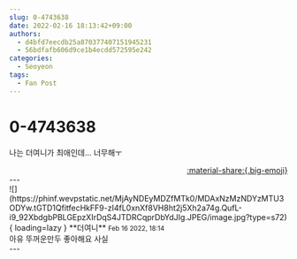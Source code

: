 ```yaml
---
slug: 0-4743638
date: 2022-02-16 18:13:42+09:00
authors:
  - d4bfd7eecdb25a870377407151945231
  - 56bdfafb606d9ce1b4ecdd572595e242
categories:
  - Seoyeon
tags:
  - Fan Post
---
```


# 0-4743638

<div class="post-container" markdown="1">
<div class="content-container md-sidebar__scrollwrap" markdown="1">

나는 더여니가 최애인데... 너무해ㅜ

</div>
</div>

<div style="text-align: right;" markdown="1">
<a href="https://weverse.io/fromis9/fanpost/0-4743638" style="text-align: right;">:material-share:{.big-emoji}</a>
</div>
---

<div class="comments-container md-sidebar__scrollwrap" markdown="1">
<div class="comment" markdown="1">
<div class='id-container' markdown="1">
![](https://phinf.wevpstatic.net/MjAyNDEyMDZfMTk0/MDAxNzMzNDYzMTU3ODYw.tGTD1QfitfecHkFF9-zI4fL0xnXf8VH8ht2j5Xh2a74g.QufL-i9_92XbdgbPBLGEpzXIrDqS4JTDRCqprDbYdJIg.JPEG/image.jpg?type=s72){ loading=lazy }
**<span class="artist">더여니</span>** <small>Feb 16 2022, 18:14</small><br>
</div>
<div class='comment-body' markdown="1">
아유 뚜꺼운만두 좋아해요 사실
</div>
</div>
</div>
---
